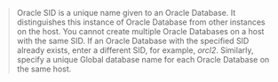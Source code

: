 > Oracle SID is a unique name given to an Oracle Database. It distinguishes this instance of Oracle Database from other instances on the host. You cannot create multiple Oracle Databases on a host with the same SID. If an Oracle Database with the specified SID already exists, enter a different SID, for example, *orcl2*. Similarly, specify a unique Global database name for each Oracle Database on the same host.